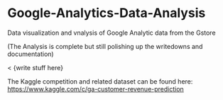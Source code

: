 # Google-Analytics-Data-Analysis
Data visualization and vnalysis of Google Analytic data from the Gstore

(The Analysis is complete but still polishing up the writedowns and documentation)

< {write stuff here}

The Kaggle competition and related dataset can be found here: https://www.kaggle.com/c/ga-customer-revenue-prediction
